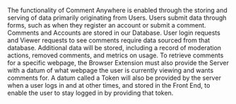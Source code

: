 The functionality of Comment Anywhere is enabled through the storing and serving of data primarily originating from Users. Users submit data through forms, such as when they register an account or submit a comment. Comments and Accounts are stored in our Database. User login requests and Viewer requests to see comments require data sourced from that database. Additional data will be stored, including a record of moderation actions, removed comments, and metrics on usage. To retrieve comments for a specific webpage, the Browser Extension must also provide the Server with a datum of what webpage the user is currently viewing and wants comments for. A datum called a Token will also be provided by the server when a user logs in and at other times, and stored in the Front End, to enable the user to stay logged in by providing that token.

